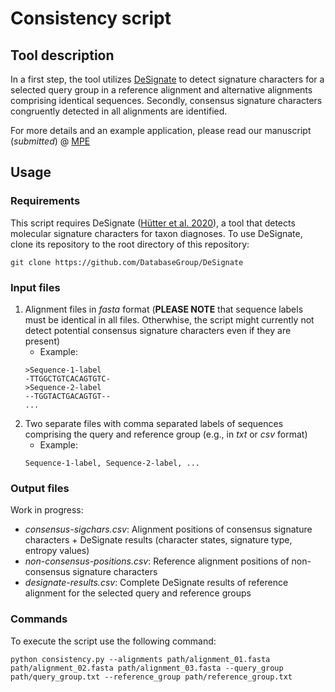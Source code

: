 # Consistency script 
## Tool description
In a first step, the tool utilizes [DeSignate](https://designate.dbresearch.uni-salzburg.at/home/) to detect signature characters for a selected query group in a reference alignment and alternative alignments comprising identical sequences. Secondly, consensus signature characters congruently detected in all alignments are identified.

For more details and an example application, please read our manuscript (*submitted*) @ [MPE](https://www.journals.elsevier.com/molecular-phylogenetics-and-evolution) 

## Usage
### Requirements
This script requires DeSignate ([Hütter et al. 2020](https://bmcbioinformatics.biomedcentral.com/articles/10.1186/s12859-020-3498-6)), a tool that detects molecular signature characters for taxon diagnoses. To use DeSignate, clone its repository to the root directory of this repository:
```
git clone https://github.com/DatabaseGroup/DeSignate
```
### Input files
1. Alignment files in *fasta* format (**PLEASE NOTE** that sequence labels must be identical in all files. Otherwhise, the script might currently not detect potential consensus signature characters even if they are present)
   - Example:
   ```
   >Sequence-1-label
   -TTGGCTGTCACAGTGTC-
   >Sequence-2-label
   --TGGTACTGACAGTGT--
   ...
   ```
2. Two separate files with comma separated labels of sequences comprising the query and reference group (e.g., in *txt* or *csv* format)
   - Example:
   ```
   Sequence-1-label, Sequence-2-label, ...
   ```
### Output files
Work in progress:
- *consensus-sigchars.csv*: Alignment positions of consensus signature characters + DeSignate results (character states, signature type, entropy values)  
- *non-consensus-positions.csv*: Reference alignment positions of non-consensus signature characters
- *designate-results.csv*: Complete DeSignate results of reference alignment for the selected query and reference groups 

### Commands
To execute the script use the following command:
```
python consistency.py --alignments path/alignment_01.fasta path/alignment_02.fasta path/alignment_03.fasta --query_group path/query_group.txt --reference_group path/reference_group.txt
```
